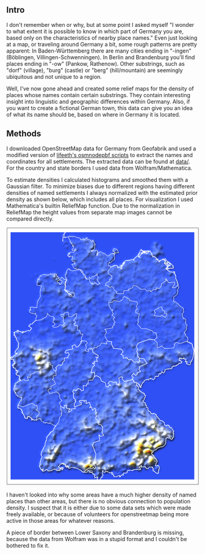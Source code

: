 ## Intro

I don't remember when or why, but at some point I asked myself "I wonder to what extent it is possible to know in which part of Germany you are, based only on the characteristics of nearby place names." Even just looking at a map, or traveling around Germany a bit, some rough patterns are pretty apparent: In Baden-Württemberg there are many cities ending in "-ingen" (Böblingen, Villingen-Schwenningen). In Berlin and Brandenburg you'll find places ending in "-ow" (Pankow, Rathenow). Other substrings, such as "dorf" (village), "burg" (castle) or "berg" (hill/mountain) are seemingly ubiquitous and not unique to a region.

Well, I've now gone ahead and created some relief maps for the density of places whose names contain certain substrings. They contain interesting insight into linguistic and geographic differences within Germany. Also, if you want to create a fictional German town, this data can give you an idea of what its name should be, based on where in Germany it is located.


## Methods

I downloaded OpenStreetMap data for Germany from Geofabrik and used a modified version of [lifeeth's osmnodepbf scripts](https://github.com/lifeeth/osmnodepbf) to extract the names and coordinates for all settlements. The extracted data can be found at [data/](data/). For the country and state borders I used data from Wolfram/Mathematica.

To estimate densities I calculated histograms and smoothed them with a Gaussian filter. To minimize biases due to different regions having different densities of named settlements I always normalized with the estimated prior density as shown below, which includes all places. For visualization I used Mathematica's builtin ReliefMap function. Due to the normalization in ReliefMap the height values from separate map images cannot be compared directly.

![all named places](pics/prior.png)

I haven't looked into why some areas have a much higher density of named places than other areas, but there is no obvious connection to population density. I suspect that it is either due to some data sets which were made freely available, or because of volunteers for openstreetmap being more active in those areas for whatever reasons.

A piece of border between Lower Saxony and Brandenburg is missing, because the data from Wolfram was in a stupid format and I couldn't be bothered to fix it.

